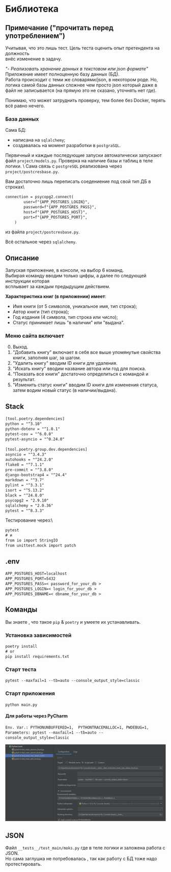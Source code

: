 # Библиотека
## Примечание ("прочитать перед употреблением")
Учитывая, что это лишь тест. Цель теста оценить опыт претендента на должность\
внёс изменение в задачу. 

*"- Реализовать хранение данных в текстовом или json формате"* \
Приложение имеет полноценную базу данных (БД).\
Работа происходит с теми же словарями/json, в некотором роде.
Но, логика самой базы данных сложнее чем просто json который даже в \
файл не записывается (на прямую это не сказано, уточнять нет где).

Понимаю, что может затруднить проверку, тем более без Docker, терять \
всё равно нечего.

### База данных
Сама БД:
- написана на `sqlalchemy`;
- создавалась на момент разработки в `postgraSQL`.

Первичный и каждые последующие запуски автоматически запускают \
файл `project/models.py`. Проверка на наличие базы и таблиц в теле логики. \ 
Сама связь c `postgreSQL` реализована через `project/postcresbase.py`.

Вам достаточно лишь переписать соедениение под свой тип ДБ в строках\
```text
connection = psycopg2.connect(
        user=f"{APP_POSTGRES_LOGIN}",
        password=f"{APP_POSTGRES_PASS}",
        host=f"{APP_POSTGRES_HOST}",
        port=f"{APP_POSTGRES_PORT}",
    )
```
из файла `project/postcresbase.py`.

Всё остальное через `sqlalchemy`.

## Описание
Запуская приложение, в консоли, на выбор 6 команд.\
Выбирая команду вводим только цифры, а далее по следующей инструкции которая \
всплывает за каждым предыдущим действием. 

**Характеристика книг (в приложении) имеет**:
- Имя книги (от 5 символов, уникальное имя, тип строка); 
- Автор книги (тип строка);
- Год издания (4 символа, тип строка или число);
- Статус принимает лишь "в наличии" или "выдана".

### Меню сайта включает
0) Выход.
1) "Добавить книгу" включает в себя все выше упомянутые свойства \
книги, заполняя шаг, за шагом.
2) "Удалить книгу" вводим ID книги для удаления.
3) "Искать книгу" вводим название автора или год для поиска.
4) "Показать все книги" достаточно определиться с командой и результат.
5) "Изменить статус книги" вводим ID книги для изменения статуса, \
затем водим новый статус (в наличии/выдана).

## Stack
```text
[tool.poetry.dependencies]
python = "^3.10"
python-dotenv = "^1.0.1"
pytest-cov = "^6.0.0"
pytest-asyncio = "^0.24.0"

[tool.poetry.group.dev.dependencies]
asyncio = "^3.4.3"
autohooks = "^24.2.0"
flake8 = "^7.1.1"
pre-commit = "^3.8.0"
django-bootstrap4 = "^24.4"
markdown = "^3.7"
pylint = "^3.3.1"
isort = "^5.13.2"
black = "^24.8.0"
psycopg2 = "2.9.10"
sqlalchemy = "2.0.36"
pytest = "^8.3.3"
```
Тестирование через:\ 
```text
pytest
# и
from io import StringIO
from unittest.mock import patch
```


## .env
```text
APP_POSTGRES_HOST=localhost
APP_POSTGRES_PORT=5432
APP_POSTGRES_PASS=< password_for_your_db >
APP_POSTGRES_LOGIN=< login_for_your_db >
APP_POSTGRES_DBNAME=< dbname_for_your_db >
```
## Команды
Вы знаете , что такое `pip` & `poetry` и умеете их устанавливать.

### Установка зависимостей
```text
poetry install
# or
pip install requirements.txt
```

### Старт теста
```text
pytest --maxfail=1 --tb=auto --console_output_style=classic
```

### Старт приложения
```text
python main.py
```

#### Для работы через PyCharm

```text
Env. Var.: PYTHONUNBUFFERED=1,  PYTHONTRACEMALLOC=1, PWDEBUG=1,
Parameters: pytest --maxfail=1 --tb=auto --console_output_style=classic
```
![pycharm](./img/pycharm.png)

## JSON
Файл `__tests__/test_main/moks.py` где в теле логики и заложена работа с JSON.\
Но сама заглушка не потребовалась , так как работу с БД тоже надо протестировать.